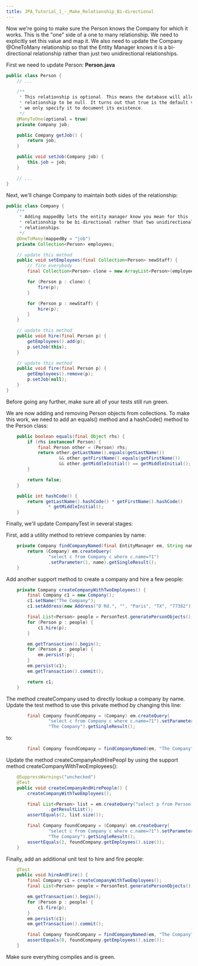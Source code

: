 ```yaml
---
title: JPA_Tutorial_1_-_Make_Relationship_Bi-directional
---
```

Now we're going to make sure the Person knows the Company for which it works. This is the "one" side of a one to many relationship. We need to explicitly set this value and map it. We also need to update the Company @OneToMany relationship so that the Entity Manager knows it is a bi-directional relationship rather than just two unidirectional relationships.

First we need to update Person:
**Person.java**
```java
public class Person {
    // ...

    /**
     * This relationship is optional. This means the database will allow this
     * relationship to be null. It turns out that true is the default value so
     * we only specify it to document its existence.
     */
    @ManyToOne(optional = true)
    private Company job;

    public Company getJob() {
        return job;
    }

    public void setJob(Company job) {
        this.job = job;
    }

    // ...
}
```

Next, we'll change Company to maintain both sides of the relationship:
```java
public class Company {
    /**
     * Adding mappedBy lets the entity manager know you mean for this
     * relationship to be bi-directional rather that two unidirectional
     * relationships.
     */
    @OneToMany(mappedBy = "job")
    private Collection<Person> employees;

    // update this method
    public void setEmployees(final Collection<Person> newStaff) {
        // fire everybody
        final Collection<Person> clone = new ArrayList<Person>(employees);

        for (Person p : clone) {
            fire(p);
        }

        for (Person p : newStaff) {
            hire(p);
        }
    }

    // update this method
    public void hire(final Person p) {
        getEmployees().add(p);
        p.setJob(this);
    }

    // update this method
    public void fire(final Person p) {
        getEmployees().remove(p);
        p.setJob(null);
    }
}
```

Before going any further, make sure all of your tests still run green.

We are now adding and removing Person objects from collections. To make this work, we need to add an equals() method and a hashCode() method to the Person class:
```java
    public boolean equals(final Object rhs) {
        if (rhs instanceof Person) {
            final Person other = (Person) rhs;
            return other.getLastName().equals(getLastName())
                    && other.getFirstName().equals(getFirstName())
                    && other.getMiddleInitial() == getMiddleInitial();
        }

        return false;
    }

    public int hashCode() {
        return getLastName().hashCode() * getFirstName().hashCode()
                * getMiddleInitial();
    }
```

Finally, we'll update CompanyTest in several stages:

First, add a utility method to retrieve companies by name:
```java
    private Company findCompanyNamed(final EntityManager em, String name) {
        return (Company) em.createQuery(
                "select c from Company c where c.name=?1")
                .setParameter(1, name).getSingleResult();
    }
```

Add another support method to create a company and hire a few people:
```java
    private Company createCompanyWithTwoEmployees() {
        final Company c1 = new Company();
        c1.setName("The Company");
        c1.setAddress(new Address("D Rd.", "", "Paris", "TX", "77382"));

        final List<Person> people = PersonTest.generatePersonObjects();
        for (Person p : people) {
            c1.hire(p);
        }

        em.getTransaction().begin();
        for (Person p : people) {
            em.persist(p);
        }
        em.persist(c1);
        em.getTransaction().commit();

        return c1;
    }
```

The method createCompany used to directly lookup a company by name. Update the test method to use this private method by changing this line:
```java
        final Company foundCompany = (Company) em.createQuery(
                "select c from Company c where c.name=?1").setParameter(1,
                "The Company").getSingleResult();
```

to: 
```java
        final Company foundCompany = findCompanyNamed(em, "The Company");
```

Update the method createCompanyAndHirePeopl by using the support method createCompanyWithTwoEmployees():
```java
    @SuppressWarnings("unchecked")
    @Test
    public void createCompanyAndHirePeople() {
        createCompanyWithTwoEmployees();

        final List<Person> list = em.createQuery("select p from Person p")
                .getResultList();
        assertEquals(2, list.size());

        final Company foundCompany = (Company) em.createQuery(
                "select c from Company c where c.name=?1").setParameter(1,
                "The Company").getSingleResult();
        assertEquals(2, foundCompany.getEmployees().size());
    }
```

Finally, add an additional unit test to hire and fire people:
```java
    @Test
    public void hireAndFire() {
        final Company c1 = createCompanyWithTwoEmployees();
        final List<Person> people = PersonTest.generatePersonObjects();

        em.getTransaction().begin();
        for (Person p : people) {
            c1.fire(p);
        }
        em.persist(c1);
        em.getTransaction().commit();

        final Company foundCompany = findCompanyNamed(em, "The Company");
        assertEquals(0, foundCompany.getEmployees().size());
    }
```

Make sure everything compiles and is green.
